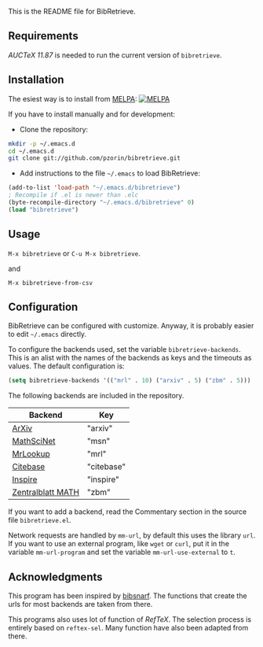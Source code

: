 This is the README file for BibRetrieve.

Requirements
------------

*AUCTeX 11.87* is needed to run the current version of `bibretrieve`.

Installation
------------

The esiest way is to install from [MELPA](https://melpa.org/#/getting-started):
[![MELPA](http://melpa.milkbox.net/packages/bibretrieve-badge.svg)](http://melpa.milkbox.net/#/bibretrieve)

If you have to install manually and for development:

* Clone the repository:

```sh
mkdir -p ~/.emacs.d
cd ~/.emacs.d
git clone git://github.com/pzorin/bibretrieve.git
```

* Add instructions to the file `~/.emacs` to load BibRetrieve:

```lisp
(add-to-list 'load-path "~/.emacs.d/bibretrieve")
; Recompile if .el is newer than .elc
(byte-recompile-directory "~/.emacs.d/bibretrieve" 0)
(load "bibretrieve")
```

Usage
-----

`M-x bibretrieve` or `C-u M-x bibretrieve`.

and

`M-x bibretrieve-from-csv`

Configuration
-------------

BibRetrieve can be configured with customize.
Anyway, it is probably easier to edit `~/.emacs` directly.

To configure the backends used, set the variable `bibretrieve-backends`.
This is an alist with the names of the backends as keys and the timeouts as values.
The default configuration is:

```lisp
(setq bibretrieve-backends '(("mrl" . 10) ("arxiv" . 5) ("zbm" . 5)))
```

The following backends are included in the repository.

Backend | Key
--------|----
[ArXiv](http://adsabs.harvard.edu) | "arxiv"
[MathSciNet](http://www.ams.org/mathscinet) | "msn"
[MrLookup](http://www.ams.org/mrlookup) | "mrl"
[Citebase](http://www.citebase.org) | "citebase"
[Inspire](http://inspirehep.net) | "inspire"
[Zentralblatt MATH](http://www.zentralblatt-math.org/zmath) | "zbm"

If you want to add a backend, read the Commentary section in the source file `bibretrieve.el`.

Network requests are handled by `mm-url`, by default this uses the library `url`.
If you want to use an external program, like `wget` or `curl`, put it in the variable `mm-url-program` and set the variable `mm-url-use-external` to `t`.

Acknowledgments
---------------

This program has been inspired by [bibsnarf](http://www.princeton.edu/~hhalvors/tools/bibsnarf.el).
The functions that create the urls for most backends are taken from there.

This programs also uses lot of function of *RefTeX*.
The selection process is entirely based on `reftex-sel`.
Many function have also been adapted from there.
